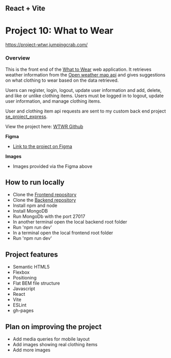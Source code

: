 ## React + Vite

# Project 10: What to Wear

https://project-wtwr.jumpingcrab.com/

### Overview

This is the front end of the [What to Wear](https://project-wtwr.jumpingcrab.com/) web application. It retrieves weather information from the [Open weather map api](https://api.openweathermap.org) and gives suggestions on what clothing to wear based on the data retrieved.

Users can register, login, logout, update user information and add, delete, and like or unlike clothing items.
Users must be logged in to logout, update user information, and manage clothing items.

User and clothing item api requests are sent to my custom back end project [se_project_express](https://github.com/nathanielDaley/se_project_express).

View the project here:
[WTWR Github](https://nathanieldaley.github.io/se_project_react/)

**Figma**

- [Link to the project on Figma](https://www.figma.com/design/F03bTb81Pw8IDPj5Y9rc5i/Sprint-10-%7C-WTWR?node-id=568-289&node-type=frame&t=LfmJehh9mz8MZyOo-0)

**Images**

- Images provided via the Figma above

## How to run locally

- Clone the [Frontend repository](https://nathanieldaley.github.io/se_project_react/)
- Clone the [Backend repository](https://github.com/nathanielDaley/se_project_express)
- Install npm and node
- Install MongoDB
- Run MongoDb with the port 27017
- In another terminal open the local backend root folder
- Run 'npm run dev'
- In a terminal open the local frontend root folder
- Run 'npm run dev'

## Project features

- Semantic HTML5
- Flexbox
- Positioning
- Flat BEM file structure
- Javascript
- React
- Vite
- ESLint
- gh-pages

## Plan on improving the project

- Add media queries for mobile layout
- Add images showing real clothing items
- Add more images
